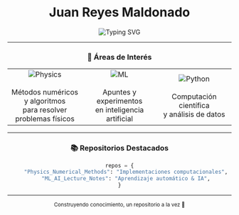 <div align="center">

# Juan Reyes Maldonado

<img src="https://readme-typing-svg.demolab.com?font=Fira+Code&pause=1000&color=6C63FF&center=true&vCenter=true&width=435&lines=Física+%2B+Matemáticas+%2B+ML;Computación+Científica;Explorando+ideas" alt="Typing SVG" />

---

### 🔬 Áreas de Interés

<table>
<tr>
<td align="center" width="33%">
<img src="https://img.shields.io/badge/Física-Numérica-blueviolet?style=for-the-badge" alt="Physics"/>
<br><br>
Métodos numéricos y algoritmos<br>para resolver problemas físicos
</td>
<td align="center" width="33%">
<img src="https://img.shields.io/badge/Machine-Learning-ff6b6b?style=for-the-badge" alt="ML"/>
<br><br>
Apuntes y experimentos<br>en inteligencia artificial
</td>
<td align="center" width="33%">
<img src="https://img.shields.io/badge/Python-Scientific-4584b6?style=for-the-badge&logo=python&logoColor=white" alt="Python"/>
<br><br>
Computación científica<br>y análisis de datos
</td>
</tr>
</table>

---

### 📚 Repositorios Destacados

```python
repos = {
    "Physics_Numerical_Methods": "Implementaciones computacionales",
    "ML_AI_Lecture_Notes": "Aprendizaje automático & IA",
}
```

---

<sub>Construyendo conocimiento, un repositorio a la vez 🚀</sub>

</div>

